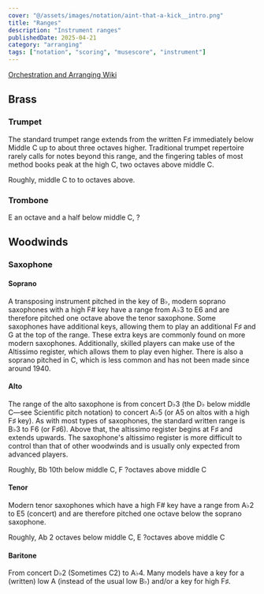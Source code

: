 ```yaml
---
cover: "@/assets/images/notation/aint-that-a-kick__intro.png"
title: "Ranges"
description: "Instrument ranges"
publishedDate: 2025-04-21
category: "arranging"
tags: ["notation", "scoring", "musescore", "instrument"]
---
```


[Orchestration and Arranging Wiki](https://arranging.fandom.com/wiki/Orchestration_and_Arranging_Wiki)

## Brass

### Trumpet

The standard trumpet range extends from the written F♯ immediately below Middle C up to about three octaves higher. Traditional trumpet repertoire rarely calls for notes beyond this range, and the fingering tables of most method books peak at the high C, two octaves above middle C.

Roughly, middle C to to octaves above.

### Trombone

E an octave and a half below middle C, ?

## Woodwinds

### Saxophone

#### Soprano

A transposing instrument pitched in the key of B♭, modern soprano saxophones with a high F# key have a range from A♭3 to E6 and are therefore pitched one octave above the tenor saxophone. Some saxophones have additional keys, allowing them to play an additional F♯ and G at the top of the range. These extra keys are commonly found on more modern saxophones. Additionally, skilled players can make use of the Altissimo register, which allows them to play even higher. There is also a soprano pitched in C, which is less common and has not been made since around 1940.

#### Alto

The range of the alto saxophone is from concert D♭3 (the D♭ below middle C—see Scientific pitch notation) to concert A♭5 (or A5 on altos with a high F♯ key). As with most types of saxophones, the standard written range is B♭3 to F6 (or F♯6). Above that, the altissimo register begins at F♯ and extends upwards. The saxophone's altissimo register is more difficult to control than that of other woodwinds and is usually only expected from advanced players.

Roughly, Bb 10th below middle C, F ?octaves above middle C

#### Tenor

Modern tenor saxophones which have a high F# key have a range from A♭2 to E5 (concert) and are therefore pitched one octave below the soprano saxophone.

Roughly, Ab 2 octaves below middle C, E ?octaves above middle C

#### Baritone

From concert D♭2 (Sometimes C2) to A♭4. Many models have a key for a (written) low A (instead of the usual low B♭) and/or a key for high F♯.

